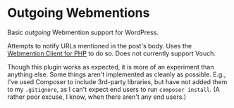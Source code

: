 # Outgoing Webmentions
Basic *outgoing* Webmention support for WordPress.

Attempts to notify URLs mentioned in the post's body. Uses the [Webmention Client for PHP](https://github.com/indieweb/mention-client-php) to do so. Does not currently support Vouch.

Though this plugin works as expected, it is more of an experiment than anything else. Some things aren't implemented as cleanly as possible. E.g., I've used Composer to include 3rd-party libraries, but have not added them to my `.gitignore`, as I can't expect end users to run `composer install`. (A rather poor excuse, I know, when there aren't any end users.)
